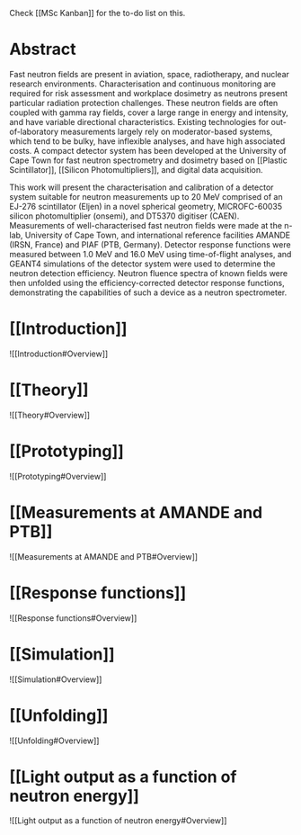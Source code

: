 Check [[MSc Kanban]] for the to-do list on this.


# Abstract

Fast neutron fields are present in aviation, space, radiotherapy, and nuclear research environments. Characterisation and continuous monitoring are required for risk assessment and workplace dosimetry as neutrons present particular radiation protection challenges. These neutron fields are often coupled with gamma ray fields, cover a large range in energy and intensity, and have variable directional characteristics. Existing technologies for out-of-laboratory measurements largely rely on moderator-based systems, which tend to be bulky, have inflexible analyses, and have high associated costs. A compact detector system has been developed at the University of Cape Town for fast neutron spectrometry and dosimetry based on [[Plastic Scintillator]], [[Silicon Photomultipliers]], and digital data acquisition.

This work will present the characterisation and calibration of a detector system suitable for neutron measurements up to 20 MeV comprised of an EJ-276 scintillator (Eljen) in a novel spherical geometry, MICROFC-60035 silicon photomultiplier (onsemi), and DT5370 digitiser (CAEN). Measurements of well-characterised fast neutron fields were made at the n-lab, University of Cape Town, and international reference facilities AMANDE (IRSN, France) and PIAF (PTB, Germany). Detector response functions were measured between 1.0 MeV and 16.0 MeV using time-of-flight analyses, and GEANT4 simulations of the detector system were used to determine the neutron detection efficiency. Neutron fluence spectra of known fields were then unfolded using the efficiency-corrected detector response functions, demonstrating the capabilities of such a device as a neutron spectrometer.



# [[Introduction]]

![[Introduction#Overview]] 



# [[Theory]]
![[Theory#Overview]]


# [[Prototyping]]
![[Prototyping#Overview]]


# [[Measurements at AMANDE and PTB]]
![[Measurements at AMANDE and PTB#Overview]]


# [[Response functions]]
![[Response functions#Overview]]


# [[Simulation]]
![[Simulation#Overview]]


# [[Unfolding]]
![[Unfolding#Overview]]

# [[Light output as a function of neutron energy]]
![[Light output as a function of neutron energy#Overview]]